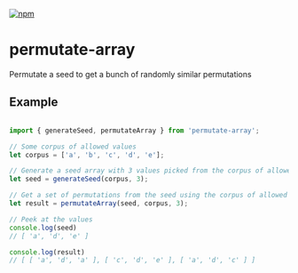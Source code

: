 [![npm](https://img.shields.io/npm/v/permutate-array)](https://www.npmjs.com/package/permutate-array)

# permutate-array
Permutate a seed to get a bunch of randomly similar permutations

## Example

```ts

import { generateSeed, permutateArray } from 'permutate-array';

// Some corpus of allowed values
let corpus = ['a', 'b', 'c', 'd', 'e'];

// Generate a seed array with 3 values picked from the corpus of allowed values
let seed = generateSeed(corpus, 3);

// Get a set of permutations from the seed using the corpus of allowed values, the result will never incude the seed.
let result = permutateArray(seed, corpus, 3);

// Peek at the values
console.log(seed)
// [ 'a', 'd', 'e' ]

console.log(result)
// [ [ 'a', 'd', 'a' ], [ 'c', 'd', 'e' ], [ 'a', 'd', 'c' ] ]
```
